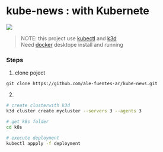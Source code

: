 # kube-news : with Kubernete
![](https://img.shields.io/badge/by-Alejandro.Fuentes-informational?style=flat&logoColor=white&color=cdcdcd)

> NOTE: this project use [kubectl][link-kubectl] and [k3d][link-k3d] <br/>
> Need [docker][link-docker] desktope install and running

### Steps

1. clone poject
```
git clone https://github.com/ale-fuentes-ar/kube-news.git
```
2.  
```bash
# create clusterwith k3d
k3d cluster create mycluster --servers 3 --agents 3

# get k8s folder
cd k8s

# execute deployment
kubectl appply -f deployment

```

<!-- link and tools -->
[link-k3d]: https://k3d.io/v5.4.4/
[link-kubectl]: https://kubernetes.io/docs/tasks/tools/
[link-docker]: https://www.docker.com/
